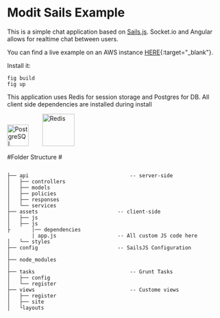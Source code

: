 Modit Sails Example
===================

This is a simple chat application based on [Sails.js](http://sailsjs.org/). Socket.io and Angular allows for realtime chat between users. 

You can find a live example on an AWS instance [HERE](http://ec2-54-172-189-196.compute-1.amazonaws.com/){:target="_blank"}.

Install it:

```shell
fig build
fig up
```
This application uses Redis for session storage and Postgres for DB. All client side dependencies are installed during install

<!-- Core adapter logos -->
<a target="_blank" href="http://www.postgresql.org/"><img width="50" title="PostgreSQL" src="http://i.imgur.com/OSlDDKv.png"/></a>&nbsp; &nbsp; &nbsp; &nbsp;
<a target="_blank" href="http://redis.io/"><img width="75" title="Redis" src="http://i.imgur.com/dozv0ub.jpg"/></a>&nbsp; &nbsp; &nbsp; &nbsp;
<!-- /core adapter logos -->
#Folder Structure #

```

├── api 								-- server-side 
│   ├── controllers 
│   ├── models 
│   ├── policies 
│   ├── responses 
│   └── services 
├── assets							-- client-side 
│   ├── js 
│   ├── js							
├   	|── dependencies 
		| app.js 					-- All custom JS code here
│   └── styles 
├── config							-- SailsJS Configuration 
│   
├── node_modules 
│   
├── tasks							    -- Grunt Tasks 
│   ├── config 
│   └── register 					
├── views 								-- Custome views 
│   ├── register
│   ├── site
│   └layouts 

	
```

